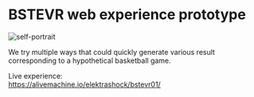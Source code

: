# BSTEVR web experience prototype
  
![self-portrait](https://alivemachine.io/elektrashock/bstevr01/bstevr_proto.png)
  
We try multiple ways that could quickly generate various result corresponding to a hypothetical basketball game.  
  
Live experience:  
https://alivemachine.io/elektrashock/bstevr01/  
